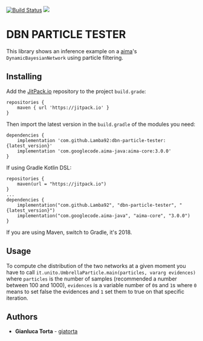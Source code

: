[![Build Status](https://travis-ci.org/lamba92/dbn-particle-tester.svg?branch=master)](https://travis-ci.org/lamba92/dbn-particle-tester) [![](https://jitpack.io/v/lamba92/dbn-particle-tester.svg)](https://jitpack.io/#lamba92/dbn-particle-tester)

# DBN PARTICLE TESTER

This library shows an inference example on a [aima](https://github.com/aimacode/aima-java)'s `DynamicBayesianNetwork` using particle filtering. 

## Installing

Add the [JitPack.io](http://jitpack.io) repository to the project `build.grade`:
```
repositories {
    maven { url 'https://jitpack.io' }
}
```

Then import the latest version in the `build.gradle` of the modules you need:

```
dependencies {
    implementation 'com.github.Lamba92:dbn-particle-tester:{latest_version}'
    implementation 'com.googlecode.aima-java:aima-core:3.0.0'
}
```

If using Gradle Kotlin DSL:
```
repositories {
    maven(url = "https://jitpack.io")
}
...
dependencies {
    implementation("com.github.Lamba92", "dbn-particle-tester", "{latest_version}")
    implementation("com.googlecode.aima-java", "aima-core", "3.0.0")
}
```
If you are using Maven, switch to Gradle, it's 2018.

## Usage

To compute che distribution of the two networks at a given moment you have to call `it.unito.UmbrellaParticle.main(particles, vararg evidences)` where `particles` is the number of samples (recommended a number between 100 and 1000), `evidences` is a variable number of `0`s and `1`s where `0` means to set false the evidences and `1` set them to true on that specific iteration.

## Authors

* **Gianluca Torta** - [giatorta](https://github.com/giatorta)
